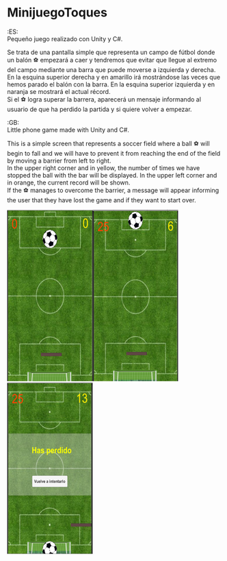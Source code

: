 # MinijuegoToques

:ES:</br>
Pequeño juego realizado con Unity y C#. 

Se trata de una pantalla simple que representa un campo de fútbol donde un balón :soccer: empezará a caer y tendremos que evitar que llegue al extremo del campo mediante una barra que puede moverse a izquierda y derecha. </br>
En la esquina superior derecha y en amarillo irá mostrándose las veces que hemos parado el balón con la barra.
En la esquina superior izquierda y en naranja se mostrará el actual récord.</br>
Si el :soccer: logra superar la barrera, aparecerá un mensaje informando al usuario de que ha perdido la partida y si quiere volver a empezar.

:GB:</br>
Little phone game made with Unity and C#.

This is a simple screen that represents a soccer field where a ball :soccer: will begin to fall and we will have to prevent it from reaching the end of the field by moving a barrier from left to right.</br>
In the upper right corner and in yellow, the number of times we have stopped the ball with the bar will be displayed.
In the upper left corner and in orange, the current record will be shown.</br>
If the :soccer: manages to overcome the barrier, a message will appear informing the user that they have lost the game and if they want to start over.

<img src="Media/Toques.png" data-canonical-src="[Media/Toques.png](https://github.com/lzmdev7/MinijuegoToques/blob/530f8916cdc2280a4578d67a78a158070da912b6/Media/Toques.png)" width="200" height="400"/><img src="Media/Toques1.png" data-canonical-src="[Media/Toques1.png](https://github.com/lzmdev7/MinijuegoToques/blob/530f8916cdc2280a4578d67a78a158070da912b6/Media/Toques.png)" width="200" height="400"/><img src="Media/Toques2.png" data-canonical-src="[Media/Toques2.png](https://github.com/lzmdev7/MinijuegoToques/blob/530f8916cdc2280a4578d67a78a158070da912b6/Media/Toques.png)" width="200" height="400"/>
